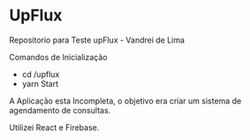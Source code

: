 # UpFlux
Repositorio para Teste upFlux - Vandrei de Lima

Comandos de Inicialização
- cd /upflux
- yarn Start

A Aplicação esta Incompleta, o objetivo era criar um sistema de agendamento de consultas.

Utilizei React e Firebase.
